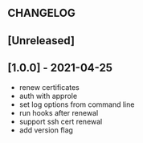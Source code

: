 ## CHANGELOG

## [Unreleased]

## [1.0.0] - 2021-04-25

* renew certificates
* auth with approle
* set log options from command line
* run hooks after renewal
* support ssh cert renewal
* add version flag